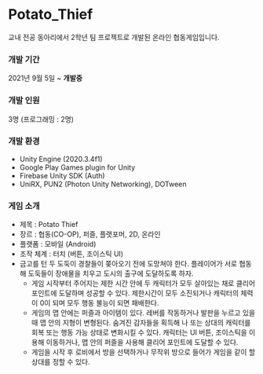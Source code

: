 # Potato_Thief

교내 전공 동아리에서 2학년 팀 프로젝트로 개발된 온라인 협동게임<Potato Thief>입니다.

### 개발 기간

2021년 9월 5일 ~ **개발중**

### 개발 인원

3명 (프로그래밍 : 2명)

### 개발 환경

- Unity Engine (2020.3.4f1)
- Google Play Games plugin for Unity
- Firebase Unity SDK (Auth)
- UniRX, PUN2 (Photon Unity Networking), DOTween

### 게임 소개

- 제목 : Potato Thief
- 장르 : 협동(CO-OP), 퍼즐, 플랫포머, 2D, 온라인
- 플랫폼 : 모바일 (Android)
- 조작 체계 : 터치 (버튼, 조이스틱 UI)
- 금고를 턴 두 도둑이 경찰들이 쫒아오기 전에 도망쳐야 한다. 플레이어가 서로 협동해 도둑들이 장애물을 치우고 도시의 출구에 도달하도록 하자.
  - 게임 시작부터 주어지는 제한 시간 안에 두 캐릭터가 모두 살아있는 채로 클리어 포인트에 도달하며 성공할 수 있다. 제한시간이 모두 소진되거나 캐릭터의 체력이 0이 되며 모두 행동 불능이 되면 패배한다.
  - 게임의 맵 안에는 퍼즐과 아이템이 있다. 레버를 작동하거나 발판을 누르고 있을 때 맵 안의 지형이 변형된다. 숨겨진 감자들을 획득해 나 또는 상대의 캐릭터를 회복 또는 행동 가능 상태로 변화시킬 수 있다.
    캐릭터는 UI 버튼, 조이스틱을 이용해 이동하거나, 맵 안의 퍼즐을 사용해 클리어 포인트에 도달할 수 있다.
  - 게임을 시작 후 로비에서 방을 선택하거나 무작위 방으로 들어가 게임을 같이 할 상대를 정할 수 있다.